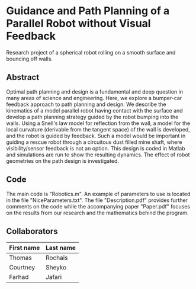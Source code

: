 ﻿# Guidance and Path Planning of a Parallel Robot without Visual Feedback
Research project of a spherical robot rolling on a smooth surface and bouncing off walls.
## Abstract
Optimal path planning and design is a fundamental and deep question in many areas of science and engineering. Here, we explore a bumper-car feedback approach to path planning and design. We describe the kinematics of a model parallel robot having contact with the surface and develop a path planning strategy guided by the robot bumping into the walls. Using a Snell's law model for reflection from the wall, a model for the local curvature (derivable from the tangent space) of the wall is developed, and the robot is guided by feedback. Such a model would be important in guiding a rescue robot through a circuitous dust filled mine shaft, where visibility/sensor feedback is not an option. This design is coded in Matlab and simulations are run to show the resulting dynamics. The effect of robot geometries on the path design is investigated.
## Code
The main code is "Robotics.m". An example of parameters to use is located in the file "NiceParameters.txt". The file "Description.pdf" provides further comments on the code while the accompanying paper "Paper.pdf" focuses on the results from our research and the mathematics behind the program.
## Collaborators
| First name | Last name |
| ---- | -------- |
| Thomas | Rochais |
| Courtney | Sheyko |
| Farhad | Jafari |

